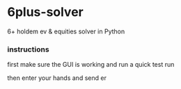 # 6plus-solver
6+ holdem ev &amp; equities solver in Python

### instructions 
first make sure the GUI is working and run a quick test run 

then enter your hands and send er 

